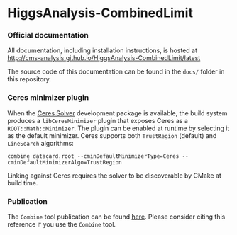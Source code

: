 HiggsAnalysis-CombinedLimit
===========================

### Official documentation

All documentation, including installation instructions, is hosted at
http://cms-analysis.github.io/HiggsAnalysis-CombinedLimit/latest

The source code of this documentation can be found in the `docs/` folder in this repository.

### Ceres minimizer plugin

When the [Ceres Solver](http://ceres-solver.org) development package is available, the build system produces a `libCeresMinimizer` plugin that exposes Ceres as a `ROOT::Math::Minimizer`. The plugin can be enabled at runtime by selecting it as the default minimizer. Ceres supports both `TrustRegion` (default) and `LineSearch` algorithms:

```
combine datacard.root --cminDefaultMinimizerType=Ceres --cminDefaultMinimizerAlgo=TrustRegion
```

Linking against Ceres requires the solver to be discoverable by CMake at build time.

### Publication 

The `Combine` tool publication can be found [here](https://arxiv.org/abs/2404.06614). Please consider citing this reference if you use the `Combine` tool. 
